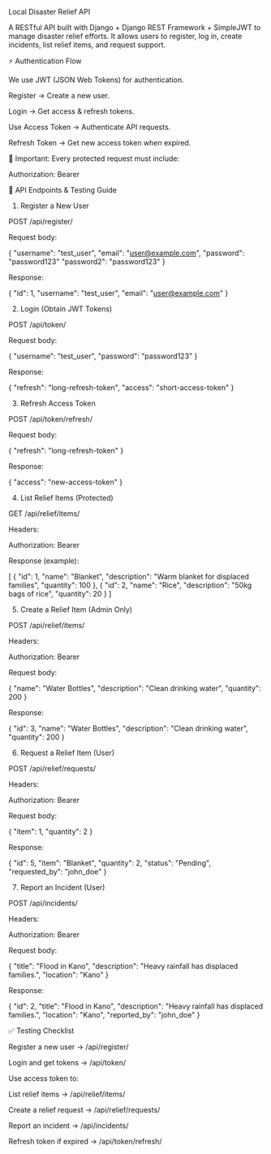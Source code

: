Local Disaster Relief API

A RESTful API built with Django + Django REST Framework + SimpleJWT to manage disaster relief efforts.
It allows users to register, log in, create incidents, list relief items, and request support.

⚡ Authentication Flow

We use JWT (JSON Web Tokens) for authentication.

Register → Create a new user.

Login → Get access & refresh tokens.

Use Access Token → Authenticate API requests.

Refresh Token → Get new access token when expired.

📌 Important: Every protected request must include:

Authorization: Bearer <your-access-token>

🚀 API Endpoints & Testing Guide
1. Register a New User

POST /api/register/

Request body:

{
  "username": "test_user",
  "email": "user@example.com",
  "password": "password123"
  "password2": "password123"
}


Response:

{
  "id": 1,
  "username": "test_user",
  "email": "user@example.com"
}

2. Login (Obtain JWT Tokens)

POST /api/token/

Request body:

{
  "username": "test_user",
  "password": "password123"
}


Response:

{
  "refresh": "long-refresh-token",
  "access": "short-access-token"
}

3. Refresh Access Token

POST /api/token/refresh/

Request body:

{
  "refresh": "long-refresh-token"
}


Response:

{
  "access": "new-access-token"
}

4. List Relief Items (Protected)

GET /api/relief/items/

Headers:

Authorization: Bearer <access-token>


Response (example):

[
  {
    "id": 1,
    "name": "Blanket",
    "description": "Warm blanket for displaced families",
    "quantity": 100
  },
  {
    "id": 2,
    "name": "Rice",
    "description": "50kg bags of rice",
    "quantity": 20
  }
]

5. Create a Relief Item (Admin Only)

POST /api/relief/items/

Headers:

Authorization: Bearer <access-token>


Request body:

{
  "name": "Water Bottles",
  "description": "Clean drinking water",
  "quantity": 200
}


Response:

{
  "id": 3,
  "name": "Water Bottles",
  "description": "Clean drinking water",
  "quantity": 200
}

6. Request a Relief Item (User)

POST /api/relief/requests/

Headers:

Authorization: Bearer <access-token>


Request body:

{
  "item": 1,
  "quantity": 2
}


Response:

{
  "id": 5,
  "item": "Blanket",
  "quantity": 2,
  "status": "Pending",
  "requested_by": "john_doe"
}

7. Report an Incident (User)

POST /api/incidents/

Headers:

Authorization: Bearer <access-token>


Request body:

{
  "title": "Flood in Kano",
  "description": "Heavy rainfall has displaced families.",
  "location": "Kano"
}


Response:

{
  "id": 2,
  "title": "Flood in Kano",
  "description": "Heavy rainfall has displaced families.",
  "location": "Kano",
  "reported_by": "john_doe"
}

✅ Testing Checklist

Register a new user → /api/register/

Login and get tokens → /api/token/

Use access token to:

List relief items → /api/relief/items/

Create a relief request → /api/relief/requests/

Report an incident → /api/incidents/

Refresh token if expired → /api/token/refresh/